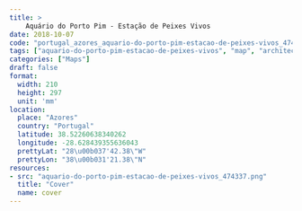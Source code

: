 ```yaml
---
title: > 
    Aquário do Porto Pim - Estação de Peixes Vivos
date: 2018-10-07
code: "portugal_azores_aquario-do-porto-pim-estacao-de-peixes-vivos_474337"
tags: ["aquario-do-porto-pim-estacao-de-peixes-vivos", "map", "architecture", "buildings", "Azores", "Portugal"]
categories: ["Maps"]
draft: false
format:
  width: 210
  height: 297
  unit: 'mm'
location:
  place: "Azores"
  country: "Portugal"
  latitude: 38.52260638340262
  longitude: -28.628439355636043
  prettyLat: "28\u00b037'42.38\"W"
  prettyLon: "38\u00b031'21.38\"N"
resources:
- src: "aquario-do-porto-pim-estacao-de-peixes-vivos_474337.png"
  title: "Cover"
  name: cover
---
```

